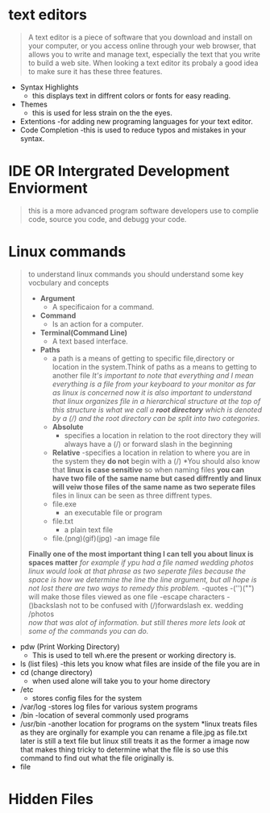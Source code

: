 # text editors 

> A text editor is a piece of software that you download and install on
your computer, or you access online through your web browser, that
allows you to write and manage text, especially the text that you write
to build a web site. When looking a text editor its probaly a good idea to make sure it has these three features.

- Syntax Highlights
    - this displays text in diffrent colors or fonts for easy reading. 
- Themes
    - this is used for less strain on the the eyes.
- Extentions
    -for adding new programing languages for your text editor.
- Code Completion
    -this is used to reduce typos and mistakes in your syntax.

# IDE OR Intergrated Development Enviorment

> this is a more advanced program software developers use to complie code, source you code, and debugg your code.

# Linux commands

> to understand linux commands you should understand some key vocbulary and concepts
>   - **Argument** 
>       - A specificaion for a command.
>   - **Command**
>       - Is an action for a computer.
>   - **Terminal(Command Line)**
>       - A text based interface.
>   - **Paths**
>       - a path is a means of getting to specific file,directory or location in the system.Think of paths as a means to getting to another file 
>   *It's important to note that everything and I mean everything is a file from your keyboard to your monitor as far as linux is concerned now it is also important to understand that linux organizes file in a hierarchical structure at the top of this structure is what we call a ***root directory*** which is denoted by a (/) and the root directory can be split into two categories.*
>       - **Absolute**
>          - specifies a location in relation to the root directory they will always have a (/) or forward slash in the beginning 
>       - **Relative**
>           -specifies a location in relation to where you are in the system they **do not** begin with a (/)
>   *You should also know that **linux is case sensitive** so when naming files **you can have two file of the same name but cased diffrently and linux will veiw those files of the same name as two seperate files**
>  files in linux can be seen as three diffrent types.
>       - file.exe 
>           - an executable file or program 
>       - file.txt
>           - a plain text file 
>       - file.(png)(gif)(jpg)
>           -an image file 
>  
>  **Finally one of the most important thing I can tell you about linux is spaces matter** *for example if ypu had a file named wedding photos linux would look at that phrase as two seperate files because the space is how we determine the line the line argument, but all hope is not lost there are two ways to remedy this problem.*
>       -quotes 
>           -('')("") will make those files viewed as one file 
>       -escape characters 
>           -(\)backslash not to be confused with (/)forwardslash 
>           ex. wedding /photos  
*now that was alot of information. but still theres more lets look at some of the commands you can do.*
- pdw (Print Working Directory)
    - This is used to tell wh.ere the present or working directory is.
- ls (list files)
    -this lets you know what files are inside of the file you are in 
- cd (change directory)
    - when used alone will take you to your home directory 
- /etc
    - stores config files for the system 
- /var/log
    -stores log files for various system programs 
- /bin 
    -location of several commonly used programs 
- /usr/bin
    -another location for programs on the system 
*linux treats files as they are orginally for example you can rename a file.jpg as file.txt later is still a text file but linux still treats it as the former a image now that makes thing tricky to determine what the file is so use this command to find out what the file originally is.
- file
# Hidden Files 
